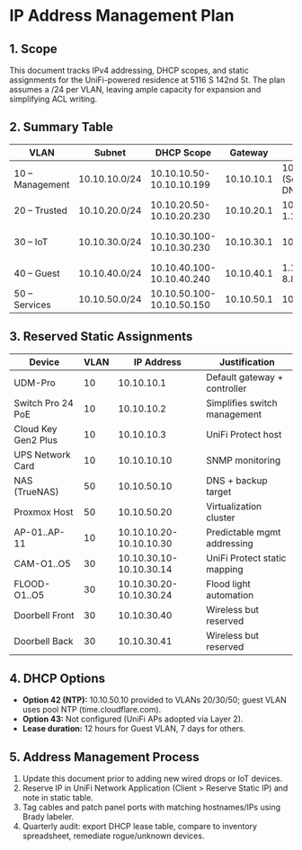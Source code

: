 # IP Address Management Plan

## 1. Scope
This document tracks IPv4 addressing, DHCP scopes, and static assignments for the UniFi-powered residence at 5116 S 142nd St. The plan assumes a /24 per VLAN, leaving ample capacity for expansion and simplifying ACL writing.

## 2. Summary Table
| VLAN | Subnet | DHCP Scope | Gateway | DNS | Notes |
| --- | --- | --- | --- | --- | --- |
| 10 – Management | 10.10.10.0/24 | 10.10.10.50-10.10.10.199 | 10.10.10.1 | 10.10.10.5 (Services DNS) | Static leases preferred |
| 20 – Trusted | 10.10.20.0/24 | 10.10.20.50-10.10.20.230 | 10.10.20.1 | 10.10.50.10, 1.1.1.1 | Split DNS (internal/external) |
| 30 – IoT | 10.10.30.0/24 | 10.10.30.100-10.10.30.230 | 10.10.30.1 | 10.10.50.10 | Static for cameras/flood lights |
| 40 – Guest | 10.10.40.0/24 | 10.10.40.100-10.10.40.240 | 10.10.40.1 | 1.1.1.1, 8.8.8.8 | Client isolation, captive portal |
| 50 – Services | 10.10.50.0/24 | 10.10.50.100-10.10.50.150 | 10.10.50.1 | 10.10.50.10 | NAS, hypervisor, backup server |

## 3. Reserved Static Assignments
| Device | VLAN | IP Address | Justification |
| --- | --- | --- | --- |
| UDM-Pro | 10 | 10.10.10.1 | Default gateway + controller |
| Switch Pro 24 PoE | 10 | 10.10.10.2 | Simplifies switch management |
| Cloud Key Gen2 Plus | 10 | 10.10.10.3 | UniFi Protect host |
| UPS Network Card | 10 | 10.10.10.10 | SNMP monitoring |
| NAS (TrueNAS) | 50 | 10.10.50.10 | DNS + backup target |
| Proxmox Host | 50 | 10.10.50.20 | Virtualization cluster |
| AP-01..AP-11 | 10 | 10.10.10.20-10.10.10.30 | Predictable mgmt addressing |
| CAM-O1..O5 | 30 | 10.10.30.10-10.10.30.14 | UniFi Protect static mapping |
| FLOOD-O1..O5 | 30 | 10.10.30.20-10.10.30.24 | Flood light automation |
| Doorbell Front | 30 | 10.10.30.40 | Wireless but reserved |
| Doorbell Back | 30 | 10.10.30.41 | Wireless but reserved |

## 4. DHCP Options
- **Option 42 (NTP):** 10.10.50.10 provided to VLANs 20/30/50; guest VLAN uses pool NTP (time.cloudflare.com).
- **Option 43:** Not configured (UniFi APs adopted via Layer 2).
- **Lease duration:** 12 hours for Guest VLAN, 7 days for others.

## 5. Address Management Process
1. Update this document prior to adding new wired drops or IoT devices.
2. Reserve IP in UniFi Network Application (Client > Reserve Static IP) and note in static table.
3. Tag cables and patch panel ports with matching hostnames/IPs using Brady labeler.
4. Quarterly audit: export DHCP lease table, compare to inventory spreadsheet, remediate rogue/unknown devices.

